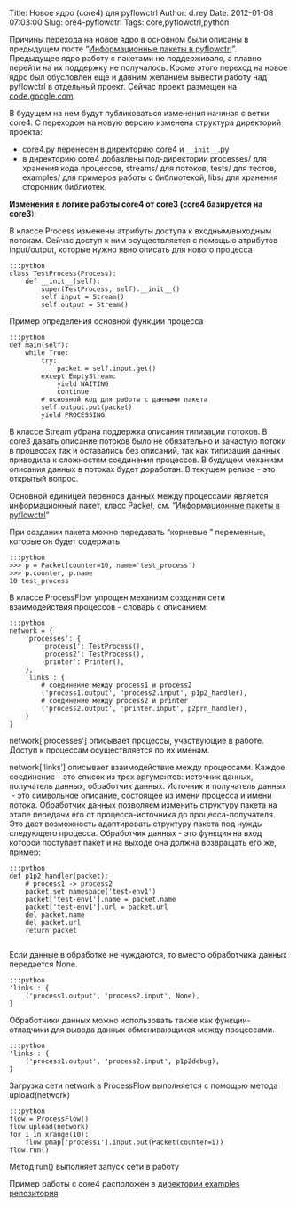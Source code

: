 Title: Новое ядро (сore4) для pyflowctrl
Author: d.rey
Date: 2012-01-08 07:03:00
Slug: ore4-pyflowctrl
Tags: core,pyflowctrl,python

Причины перехода на новое ядро в основном были описаны в предыдущем посте “[Информационные пакеты в pyflowctrl](http://devel.ownport.net/2012/01/pyflowctrl.html)”. Предыдущее ядро работу с пакетами не поддерживало, а плавно перейти на их поддержку не получалось. Кроме этого переход на новое ядро был обусловлен еще и давним желанием вывести работу над pyflowctrl в отдельный проект. Сейчас проект размещен на [code.google.com](http://code.google.com/p/pyflowctrl/). 

В будущем на нем будут публиковаться изменения начиная с ветки core4. С переходом на новую версию изменена структура директорий проекта:

- core4.py перенесен в директорию core4 и `__init__`.py 
- в директорию core4 добавлены под-директории processes/ для хранения кода процессов, streams/ для потоков, tests/ для тестов, examples/ для примеров работы с библиотекой, libs/ для хранения сторонних библиотек.

**Изменения в логике работы core4 от core3 (core4 базируется на core3**):

В классе Process изменены атрибуты доступа к входным/выходным потокам. Сейчас доступ к ним осуществляется с помощью атрибутов input/output, которые нужно явно описать для нового процесса 

    :::python
    class TestProcess(Process):
        def __init__(self):
            super(TestProcess, self).__init__()
            self.input = Stream()
            self.output = Stream()
            
Пример определения основной функции процесса

    :::python
    def main(self):
        while True:
            try:
                packet = self.input.get()
            except EmptyStream:
                yield WAITING
                continue
            # основной код для работы с данными пакета 
            self.output.put(packet)
            yield PROCESSING
            
В классе Stream убрана поддержка описания типизации потоков. В core3 давать описание потоков было не обязательно и зачастую потоки в процессах так и оставались без описаний, так как типизация данных приводила к сложностям соединения процессов. В будущем механизм описания данных в потоках будет доработан. В текущем релизе - это открытый вопрос.

Основной единицей переноса данных между процессами является информационный пакет, класс Packet, см. “[Информационные пакеты в pyflowctrl](http://devel.ownport.net/2012/01/pyflowctrl.html)”

При создании пакета можно передавать “корневые ” переменные, которые он будет содержать 

    :::python
    >>> p = Packet(counter=10, name='test_process')
    >>> p.counter, p.name
    10 test_process
    
В классе ProcessFlow упрощен механизм создания сети взаимодействия процессов - словарь с описанием:
    
    :::python
    network = {
        'processes': {
            'process1': TestProcess(),
            'process2': TestProcess(),
            'printer': Printer(),
        },
        'links': {
            # соединение между process1 и process2
            ('process1.output', 'process2.input', p1p2_handler),
            # соединение между process2 и printer
            ('process2.output', 'printer.input', p2prn_handler),
        }
    }
    
network[‘processes’] описывает процессы, участвующие в работе. Доступ к процессам осуществляется по их именам. 

network[‘links’] описывает взаимодействие между процессами. Каждое соединение - это список из трех аргументов: источник данных, получатель данных, обработчик данных. Источник и получатель данных  - это символьное описание, состоящее из имени процесса и имени потока. Обработчик данных позволяем изменить структуру пакета на этапе передачи его от процесса-источника до процесса-получателя. Это дает возможность адаптировать структуру пакета под нужды следующего процесса. Обработчик данных - это функция на вход которой поступает пакет и на выходе она должна возвращать его же, пример:

    :::python
    def p1p2_handler(packet):
        # process1 -> process2
        packet.set_namespace('test-env1')
        packet['test-env1'].name = packet.name
        packet['test-env1'].url = packet.url
        del packet.name
        del packet.url
        return packet
        
Если данные в обработке не нуждаются, то вместо обработчика данных передается None. 
    
    :::python
    'links': {
        ('process1.output', 'process2.input', None),
    }
    
Обработчики данных можно использовать также как функции-отладчики для вывода данных обменивающихся между процессами.

    :::python
    'links': {
        ('process1.output', 'process2.input', p1p2debug),
    }
    
Загрузка сети network в ProcessFlow выполняется с помощью метода upload(network)

    :::python
    flow = ProcessFlow()
    flow.upload(network)
    for i in xrange(10):
        flow.pmap['process1'].input.put(Packet(counter=i))
    flow.run()
    
Метод run() выполняет запуск сети в работу

Пример работы с core4 расположен в [директории examples репозитория](http://pyflowctrl.googlecode.com/hg/core4/examples/example1.py)
